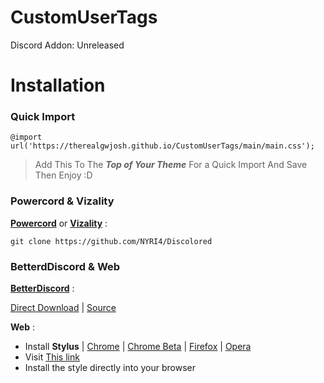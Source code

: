 # CustomUserTags
Discord Addon: Unreleased

# Installation
### Quick Import
``` 
@import url('https://therealgwjosh.github.io/CustomUserTags/main/main.css');
```
> Add This To The ***Top of Your Theme*** For a Quick Import And Save Then Enjoy :D
### Powercord & Vizality
[**Powercord**](https://powercord.dev/) or [**Vizality**](https://vizality.com/) :
```
git clone https://github.com/NYRI4/Discolored
```
### BetterdDiscord & Web
[**BetterDiscord**](https://betterdiscord.net/home/) : <br/> 

[Direct Download](https://betterdiscord.net/ghdl?id=3552) | [Source](https://therealgwjosh.github.io/CustomUserTags/main/main.css)

**Web** :
* Install **Stylus** | [Chrome](https://chrome.google.com/webstore/detail/stylus/clngdbkpkpeebahjckkjfobafhncgmne) | [Chrome Beta](https://chrome.google.com/webstore/detail/stylus-beta/apmmpaebfobifelkijhaljbmpcgbjbdo?hl=en) | [Firefox](https://addons.mozilla.org/en-US/firefox/addon/styl-us/) | [Opera](https://github.com/openstyles/stylus/wiki/Opera,-Outdated-Stylus)
* Visit [This link](https://github.com/TheRealGWJosh/CustomUserTags/raw/main/CustomUserTags.user.styl)
* Install the style directly into your browser

